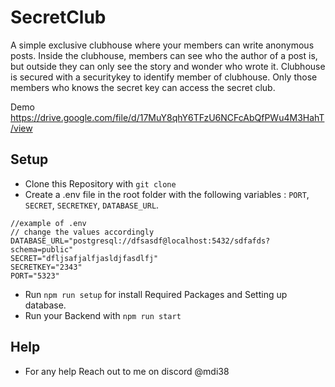 # SecretClub
A simple exclusive clubhouse where your members can write anonymous posts.  Inside the clubhouse, members can see who the author of a post is, but outside  they can only see the story and wonder who wrote it.
Clubhouse is secured with a securitykey to identify member of clubhouse. Only those members who knows the secret key can access the secret club.

Demo
https://drive.google.com/file/d/17MuY8qhY6TFzU6NCFcAbQfPWu4M3HahT/view


## Setup
- Clone this Repository with `git clone`
- Create a .env file in the root folder with the following variables : `PORT`, `SECRET`, `SECRETKEY`, `DATABASE_URL`.
```
//example of .env
// change the values accordingly 
DATABASE_URL="postgresql://dfsasdf@localhost:5432/sdfafds?schema=public"
SECRET="dfljsafjalfjasldjfasdlfj"
SECRETKEY="2343"
PORT="5323"
```
- Run `npm run setup` for install Required Packages and Setting up database.
- Run your Backend with `npm run start`


## Help 
- For any help Reach out to me on discord @mdi38
